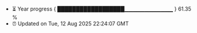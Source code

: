 - ⏳ Year progress { ██████████████████▁▁▁▁▁▁▁▁▁▁▁▁ } 61.35 %
- ⏰ Updated on Tue, 12 Aug 2025 22:24:07 GMT

